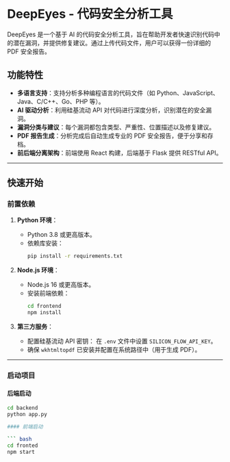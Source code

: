 ﻿# DeepEyes - 代码安全分析工具

DeepEyes 是一个基于 AI 的代码安全分析工具，旨在帮助开发者快速识别代码中的潜在漏洞，并提供修复建议。通过上传代码文件，用户可以获得一份详细的 PDF 安全报告。

## 功能特性

- **多语言支持**：支持分析多种编程语言的代码文件（如 Python、JavaScript、Java、C/C++、Go、PHP 等）。
- **AI 驱动分析**：利用硅基流动 API 对代码进行深度分析，识别潜在的安全漏洞。
- **漏洞分类与建议**：每个漏洞都包含类型、严重性、位置描述以及修复建议。
- **PDF 报告生成**：分析完成后自动生成专业的 PDF 安全报告，便于分享和存档。
- **前后端分离架构**：前端使用 React 构建，后端基于 Flask 提供 RESTful API。

---

## 快速开始

### 前置依赖

1. **Python 环境**：
   - Python 3.8 或更高版本。
   - 依赖库安装：
     ```bash
     pip install -r requirements.txt
     ```

2. **Node.js 环境**：
   - Node.js 16 或更高版本。
   - 安装前端依赖：
     ```bash
     cd frontend
     npm install
     ```

3. **第三方服务**：
   - 配置硅基流动 API 密钥：
     在 `.env` 文件中设置 `SILICON_FLOW_API_KEY`。
   - 确保 `wkhtmltopdf` 已安装并配置在系统路径中（用于生成 PDF）。

---

### 启动项目

#### 后端启动

```bash
cd backend
python app.py

#### 前端启动

``` bash
cd fronted
npm start
